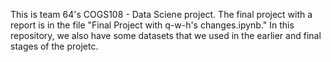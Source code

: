 This is team 64's COGS108 - Data Sciene project. The final project with a report is in the file "Final Project with q-w-h's changes.ipynb." In this repository, we also have some datasets that we used in the earlier and final stages of the projetc.
